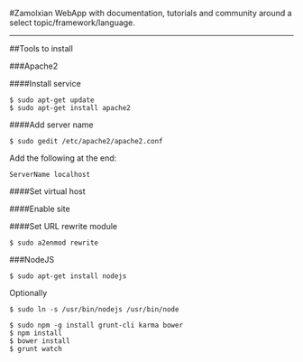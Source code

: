 #Zamolxian
WebApp with documentation, tutorials and community around a select topic/framework/language.

----

##Tools to install

###Apache2

####Install service
```
$ sudo apt-get update
$ sudo apt-get install apache2
```

####Add server name
```
$ sudo gedit /etc/apache2/apache2.conf
```
Add the following at the end:
```
ServerName localhost
```

####Set virtual host

####Enable site

####Set URL rewrite module
```
$ sudo a2enmod rewrite
```

###NodeJS
```
$ sudo apt-get install nodejs
```
Optionally
```
$ sudo ln -s /usr/bin/nodejs /usr/bin/node
```
```
$ sudo npm -g install grunt-cli karma bower
$ npm install
$ bower install
$ grunt watch
```